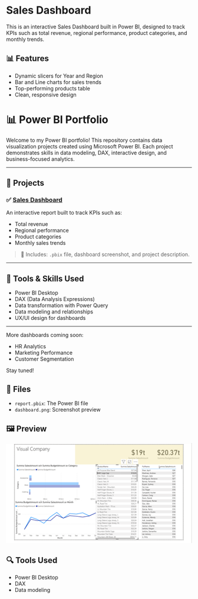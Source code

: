 # Sales Dashboard

This is an interactive Sales Dashboard built in Power BI, designed to track KPIs such as total revenue, regional performance, product categories, and monthly trends.

## 📊 Features
- Dynamic slicers for Year and Region
- Bar and Line charts for sales trends
- Top-performing products table
- Clean, responsive design
# 📊 Power BI Portfolio

Welcome to my Power BI portfolio! This repository contains data visualization projects created using Microsoft Power BI. Each project demonstrates skills in data modeling, DAX, interactive design, and business-focused analytics.

---

## 🚀 Projects

### ✅ [Sales Dashboard](./SalesDashboard)
An interactive report built to track KPIs such as:
- Total revenue
- Regional performance
- Product categories
- Monthly sales trends

> 📁 Includes: `.pbix` file, dashboard screenshot, and project description.

---

## 📌 Tools & Skills Used
- Power BI Desktop
- DAX (Data Analysis Expressions)
- Data transformation with Power Query
- Data modeling and relationships
- UX/UI design for dashboards

---

More dashboards coming soon:
- HR Analytics
- Marketing Performance
- Customer Segmentation

Stay tuned!

## 📁 Files
- `report.pbix`: The Power BI file
- `dashboard.png`: Screenshot preview

## 🖼️ Preview
![Dashboard Screenshot](visual_dashboard.png)

## 🔍 Tools Used
- Power BI Desktop
- DAX
- Data modeling
